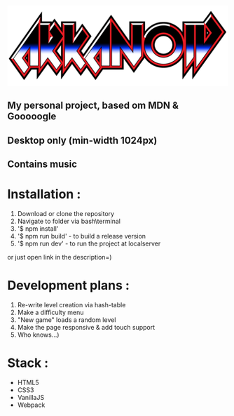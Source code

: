 ![Alt text](https://github.com/kirillkushpel/arkanoid/blob/master/src/images/Arkanoid.png)

##  My personal project, based om MDN & Gooooogle
##  Desktop only (min-width 1024px)
##  Contains music

# Installation :

  1. Download or clone the repository
  2. Navigate to folder via bash\terminal
  3. '$ npm install'
  4. '$ npm run build' - to build a release version
  5. '$ npm run dev' - to run the project at localserver
  
  or just open link in the description=)
  
  
  # Development plans :
  1. Re-write level creation via hash-table
  2. Make a difficulty menu
  3. "New game" loads a random level
  4. Make the page responsive & add touch support
  4. Who knows...)
  
  # Stack :
  * HTML5
  * CSS3
  * VanillaJS
  * Webpack
  
